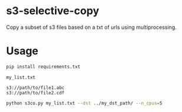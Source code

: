 # s3-selective-copy
Copy a subset of s3 files based on a txt of urls using multiprocessing.

# Usage
```bash
pip install requirements.txt
```

`my_list.txt`
```
s3://path/to/file1.abc
s3://path/to/file2.cdf
```


```bash
python s3co.py my_list.txt --dst ../my_dst_path/ --n_cpus=5
```